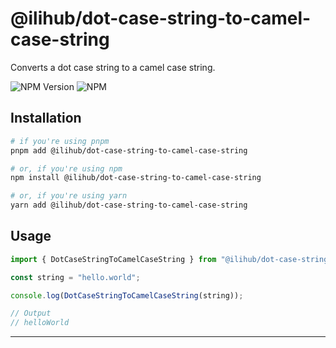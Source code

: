 # @ilihub/dot-case-string-to-camel-case-string

Converts a dot case string to a camel case string.

![NPM Version](https://img.shields.io/npm/v/%40ilihub%2Fdot-case-string-to-camel-case-string?color=33cd56&logo=npm)
![NPM](https://img.shields.io/npm/l/%40ilihub%2Fdot-case-string-to-camel-case-string)

## Installation

```bash
# if you're using pnpm
pnpm add @ilihub/dot-case-string-to-camel-case-string

# or, if you're using npm
npm install @ilihub/dot-case-string-to-camel-case-string

# or, if you're using yarn
yarn add @ilihub/dot-case-string-to-camel-case-string
```

## Usage

```javascript
import { DotCaseStringToCamelCaseString } from "@ilihub/dot-case-string-to-camel-case-string";

const string = "hello.world";

console.log(DotCaseStringToCamelCaseString(string));

// Output
// helloWorld
```

---
